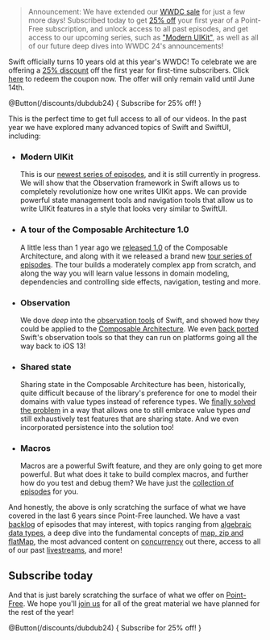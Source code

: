 > Announcement: We have extended our [WWDC sale](/discounts/dubdub24) for just a few more days!
> Subscribed today to get [25% off](/discounts/dubdub24) your first year of a Point-Free
> subscription, and unlock access to all past episodes, and get access to our upcoming series, such
> as ["Modern UIKit"](/collections/uikit), as well as all of our future deep dives into WWDC 24's
> announcements!

Swift officially turns 10 years old at this year's WWDC! To celebrate we are offering a 
[25% discount](/discounts/dubdub24) off the first year for first-time subscribers. Click
[here](/discounts/dubdub24) to redeem the coupon now. The offer will only remain valid until June 
14th.

@Button(/discounts/dubdub24) {
  Subscribe for 25% off!
}

This is the perfect time to get full access to all of our videos. In the past year we have explored 
many advanced topics of Swift and SwiftUI, including:

* ### Modern UIKit

  This is our [newest series of episodes][modern-uikit-collection], and it is still currently in 
  progress. We will show that the Observation framework in Swift allows us to completely 
  revolutionize how one writes UIKit apps. We can provide powerful state management tools and 
  navigation tools that allow us to write UIKit features in a style that looks very similar to 
  SwiftUI.  

* ### A tour of the Composable Architecture 1.0

  A little less than 1 year ago we [released 1.0][tca-1.0-blog] of the Composable Architecture,
  and along with it we released a brand new [tour series of episodes][tour-tca-1.0]. The tour builds
  a moderately complex app from scratch, and along the way you will learn value lessons in domain
  modeling, dependencies and controlling side effects, navigation, testing and more.

* ### Observation

  We dove _deep_ into the [observation tools][observation-collection] of Swift, and showed how they 
  could be applied to the [Composable Architecture][observation-tca-collection]. We even 
  [back ported][perception-blog] Swift's observation tools so that they can run on platforms going
  all the way back to iOS 13!
  
* ### Shared state

  Sharing state in the Composable Architecture has been, historically, quite difficult because of
  the library's preference for one to model their domains with value types instead of reference
  types. We [finally solved the problem][sharing-state-collection] in a way that allows one to
  still embrace value types _and_ still exhaustively test features that are sharing state. And
  we even incorporated persistence into the solution too!
  
* ### Macros

  Macros are a powerful Swift feature, and they are only going to get more powerful. But what
  does it take to build complex macros, and further how do you test and debug them? We have 
  just the [collection of episodes][macros-collection] for you.

And honestly, the above is only scratching the surface of what we have covered in the last 6 years 
since Point-Free launched. We have a vast [backlog][collections] of episodes that may interest,
with topics ranging from [algebraic data types][adt-collection], a deep dive into the fundamental
concepts of [map, zip and flatMap][map-zip-flatmap], the most advanced content on 
[concurrency][concurrency-collection] out there, access to all of our past 
[livestreams][livestreams], and more!

[concurrency-collection]: /collections/concurrency
[livestreams]: /collections/livestreams
[map-zip-flatmap]: /collections/map-zip-flat-map
[adt-collection]: /collections/algebraic-data-types
[collections]: /collections
[tca-1.0-blog]: /blog/posts/112-composable-architecture-1-0
[modern-uikit-collection]: /collections/uikit
[sharing-state-collection]: /collections/composable-architecture/sharing-and-persisting-state
[observation-tca-collection]: /collections/composable-architecture/observable-architecture
[observation-collection]: /collections/swiftui/observation
[perception-blog]: /blog/posts/129-perception-a-back-port-of-observable
[tour-tca-1.0]: /collections/composable-architecture/composable-architecture-1-0
[macros-collection]: /collections/macros

<!--
## Livestream

We are also excited to announce that we will be holding a WWDC retrospective livestream. Tune in
on TODO at 9am PST / 4pm GMT to hear our thoughts on all of the WWDC announcements, ask us your
questions, and we will also have a very special announcement to make. Trust us… you do not want to
miss it!
-->

## Subscribe today

And that is just barely scratching the surface of what we offer on [Point-Free](/). We hope you'll 
[join us](/discounts/wwdc-2023) for all of the great material we have planned for the rest of the 
year!

@Button(/discounts/dubdub24) {
  Subscribe for 25% off!
}
